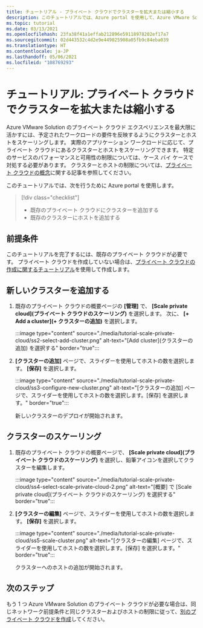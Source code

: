 ```yaml
---
title: チュートリアル - プライベート クラウドでクラスターを拡大または縮小する
description: このチュートリアルでは、Azure portal を使用して、Azure VMware Solution のプライベート クラウドをスケーリングします。
ms.topic: tutorial
ms.date: 03/13/2021
ms.openlocfilehash: 23fa38f41a1effab212896e59118978202ef17a7
ms.sourcegitcommit: 02d443532c4d2e9e449025908a05fb9c84eba039
ms.translationtype: HT
ms.contentlocale: ja-JP
ms.lasthandoff: 05/06/2021
ms.locfileid: "108769293"
---
```

# <a name="tutorial-expand-or-shrink-clusters-in-a-private-cloud"></a>チュートリアル: プライベート クラウドでクラスターを拡大または縮小する

Azure VMware Solution のプライベート クラウド エクスペリエンスを最大限に活かすには、予定されたワークロードの要件を反映するようにクラスターとホストをスケーリングします。 実際のアプリケーション ワークロードに応じて、プライベート クラウドにあるクラスターとホストをスケーリングできます。 特定のサービスのパフォーマンスと可用性の制限については、ケース バイ ケースで対処する必要があります。 クラスターとホストの制限については、[プライベート クラウドの概念](concepts-private-clouds-clusters.md)に関する記事を参照してください。

このチュートリアルでは、次を行うために Azure portal を使用します。

> [!div class="checklist"]
> * 既存のプライベート クラウドにクラスターを追加する
> * 既存のクラスターにホストを追加する

## <a name="prerequisites"></a>前提条件

このチュートリアルを完了するには、既存のプライベート クラウドが必要です。 プライベート クラウドを作成していない場合は、[プライベート クラウドの作成に関するチュートリアル](tutorial-create-private-cloud.md)を使用して作成します。 

## <a name="add-a-new-cluster"></a>新しいクラスターを追加する

1. 既存のプライベート クラウドの概要ページの **[管理]** で、 **[Scale private cloud]\(プライベート クラウドのスケーリング\)** を選択します。 次に、 **[+ Add a cluster]\(+ クラスターの追加\)** を選択します。

   :::image type="content" source="./media/tutorial-scale-private-cloud/ss2-select-add-cluster.png" alt-text="[Add cluster]\(クラスターの追加\) を選択する" border="true":::

1. **[クラスターの追加]** ページで、スライダーを使用してホストの数を選択します。 **[保存]** を選択します。

   :::image type="content" source="./media/tutorial-scale-private-cloud/ss3-configure-new-cluster.png" alt-text="[クラスターの追加] ページで、スライダーを使用してホストの数を選択します。[保存] を選択します。" border="true":::

   新しいクラスターのデプロイが開始されます。

## <a name="scale-a-cluster"></a>クラスターのスケーリング 

1. 既存のプライベート クラウドの概要ページで、 **[Scale private cloud]\(プライベート クラウドのスケーリング\)** を選択し、鉛筆アイコンを選択してクラスターを編集します。

   :::image type="content" source="./media/tutorial-scale-private-cloud/ss4-select-scale-private-cloud-2.png" alt-text="[概要] で [Scale private cloud]\(プライベート クラウドのスケーリング\) を選択する" border="true":::

1. **[クラスターの編集]** ページで、スライダーを使用してホストの数を選択します。 **[保存]** を選択します。

   :::image type="content" source="./media/tutorial-scale-private-cloud/ss5-scale-cluster.png" alt-text="[クラスターの編集] ページで、スライダーを使用してホストの数を選択します。[保存] を選択します。" border="true":::

   クラスターへのホストの追加が開始されます。

## <a name="next-steps"></a>次のステップ

もう 1 つ Azure VMware Solution のプライベート クラウドが必要な場合は、同じネットワーク前提条件と同じクラスターおよびホストの制限に従って、[別のプライベート クラウドを作成](tutorial-create-private-cloud.md)してください。

<!-- LINKS - external-->

<!-- LINKS - internal -->
